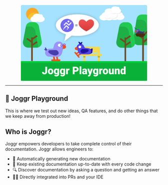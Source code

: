 <div>
    <p align="center">
        <img src="./assets/joggr-playground-banner.png" align="center" width="80%" />
    </p>
    <hr>
</div>

## 🌳 Joggr Playground

This is where we test out new ideas, QA features, and do other things that we keep away from production!

## Who is Joggr?

Joggr empowers developers to take complete control of their documentation. Joggr allows engineers to:

- :rocket: Automatically generating new documentation
- :arrows_counterclockwise: Keep existing documentation up-to-date with every code change
- :mag: Discover documentation by asking a question and getting an answer
- :woman_technologist: Directly integrated into PRs and your IDE
